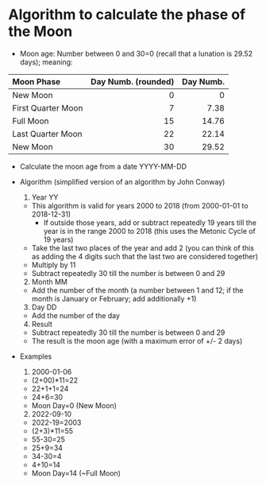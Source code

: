 # Algorithm to calculate the phase of the Moon
* Moon age: Number between 0 and 30=0 (recall that a lunation is 29.52 days); meaning:
 
| Moon Phase        | Day Numb. (rounded) | Day Numb. |
| :---              |     ---:            |      ---: |
| New Moon          | 0                   | 0         |
| First Quarter Moon| 7                   | 7.38      |
| Full Moon         | 15                  | 14.76     |
| Last Quarter Moon | 22                  | 22.14     |
| New Moon          | 30                  | 29.52     |

* Calculate the moon age from a date YYYY-MM-DD
* Algorithm (simplified version of an algorithm by John Conway)
  1. Year YY
    * This algorithm is valid for years 2000 to 2018 (from 2000-01-01 to 2018-12-31)
      * If outside those years, add or subtract repeatedly 19 years till the year is in the range  2000 to 2018 (this uses the Metonic Cycle of 19 years)
    * Take the last two places of the year and add 2 (you can think of this as adding the 4 digits such that the last two are considered together)
    * Multiply by 11
    * Subtract repeatedly 30 till the number is between 0 and 29
  2. Month MM
    * Add the number of the month (a number between 1 and 12; if the month is January or February; add additionally +1)
  3. Day DD
    * Add the number of the day
  4. Result
    * Subtract repeatedly 30 till the number is between 0 and 29
    * The result is the moon age (with a maximum error of +/- 2 days)

* Examples
  1. 2000-01-06
    * (2+00)*11=22
    * 22+1+1=24
    * 24+6=30
    * Moon Day=0 (New Moon)
  2. 2022-09-10
    * 2022-19=2003
    * (2+3)*11=55
    * 55-30=25
    * 25+9=34
    * 34-30=4
    * 4+10=14
    * Moon Day=14 (~Full Moon)  
